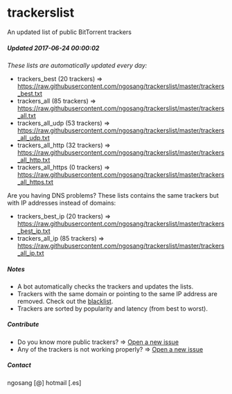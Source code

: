 # trackerslist
An updated list of public BitTorrent trackers
##### Updated 2017-06-24 00:00:02
*These lists are automatically updated every day:*

* trackers_best (20 trackers) => https://raw.githubusercontent.com/ngosang/trackerslist/master/trackers_best.txt
* trackers_all (85 trackers) => https://raw.githubusercontent.com/ngosang/trackerslist/master/trackers_all.txt
* trackers_all_udp (53 trackers) => https://raw.githubusercontent.com/ngosang/trackerslist/master/trackers_all_udp.txt
* trackers_all_http (32 trackers) => https://raw.githubusercontent.com/ngosang/trackerslist/master/trackers_all_http.txt
* trackers_all_https (0 trackers) => https://raw.githubusercontent.com/ngosang/trackerslist/master/trackers_all_https.txt

Are you having DNS problems? These lists contains the same trackers but with IP addresses instead of domains:
* trackers_best_ip (20 trackers) => https://raw.githubusercontent.com/ngosang/trackerslist/master/trackers_best_ip.txt
* trackers_all_ip (85 trackers) => https://raw.githubusercontent.com/ngosang/trackerslist/master/trackers_all_ip.txt

##### Notes
* A bot automatically checks the trackers and updates the lists.
* Trackers with the same domain or pointing to the same IP address are removed. Check out the [blacklist](https://raw.githubusercontent.com/ngosang/trackerslist/master/blacklist.txt).
* Trackers are sorted by popularity and latency (from best to worst).

##### Contribute
* Do you know more public trackers? => [Open a new issue](https://github.com/ngosang/trackerslist/issues/new)
* Any of the trackers is not working properly? => [Open a new issue](https://github.com/ngosang/trackerslist/issues/new)

##### Contact
ngosang [@] hotmail [.es]
